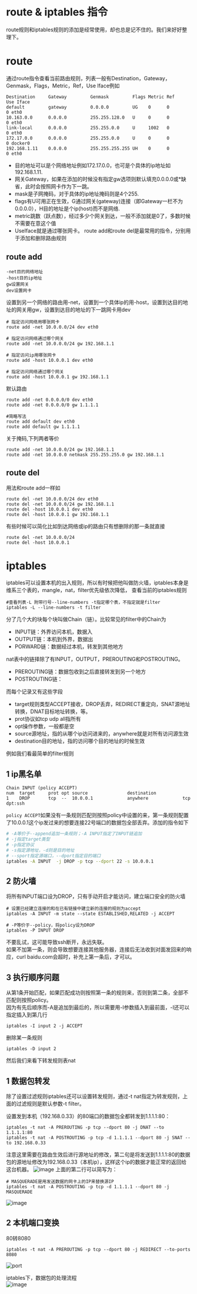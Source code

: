 # route & iptables 指令
route规则和iptables规则的添加是经常使用，却也总是记不住的。我们来好好整理下。
# route
通过route指令查看当前路由规则，列表一般有Destination，Gateway，Genmask，Flags，Metric，Ref，Use Iface例如
```
Destination     Gateway         Genmask         Flags Metric Ref    Use Iface
default         gateway         0.0.0.0         UG    0      0        0 eth0
10.163.0.0      0.0.0.0         255.255.128.0   U     0      0        0 eth0
link-local      0.0.0.0         255.255.0.0     U     1002   0        0 eth0
172.17.0.0      0.0.0.0         255.255.0.0     U     0      0        0 docker0
192.168.1.11    0.0.0.0         255.255.255.255 UH    0      0        0 eth0
```
- 目的地址可以是个网络地址例如172.17.0.0，也可是个具体的ip地址如192.168.1.11.  
- 网关Gateway，如果在添加的时候没有指定gw选项则默认填充0.0.0.0或*缺省，此时会按照网卡作为下一跳。  
- mask是子网掩码，对于具体的ip地址掩码则是4个255.  
- flags有U可用正在生效，G通过网关(gateway)连接（即Gateway一栏不为0.0.0.0），H目的地址是个ip(host)而不是网络.  
- metric跳数（跃点数），经过多少个网关到达，一般不添加就是0了，多数时候不需要在意这个值  
- UseIface就是通过哪张网卡。
route add和route del是最常用的指令，分别用于添加和删除路由规则
## route add
```
-net目的网络地址 
-host目的ip地址
gw设置网关
dev设置网卡
```
设置到另一个网络的路由用-net，设置到一个具体ip的用-host，设置到达目的地址的网关用gw，设置到达目的地址的下一跳网卡用dev
```
# 指定访问网络用哪张网卡
route add -net 10.0.0.0/24 dev eth0

# 指定访问网络通过哪个网关 
route add -net 10.0.0.0/24 gw 192.168.1.1

# 指定访问ip用哪张网卡
route add -host 10.0.0.1 dev eth0

# 指定访问网络通过哪个网关 
route add -host 10.0.0.1 gw 192.168.1.1
```
默认路由
```
route add -net 0.0.0.0/0 dev eth0
route add -net 0.0.0.0/0 gw 1.1.1.1

#简略写法
route add default dev eth0
route add default gw 1.1.1.1
```
关于掩码,下列两者等价
```
route add -net 10.0.0.0/24 gw 192.168.1.1
route add -net 10.0.0.0 netmask 255.255.255.0 gw 192.168.1.1
```
## route del
用法和route add一样如
```
route del -net 10.0.0.0/24 dev eth0
route del -net 10.0.0.0/24 gw 192.168.1.1
route del -host 10.0.0.1 dev eth0
route del -host 10.0.0.1 gw 192.168.1.1
```
有些时候可以简化比如到达网络或ip的路由只有想删除的那一条就直接
```
route del -net 10.0.0.0/24
route del -host 10.0.0.1
```
# iptables
iptables可以设置本机的出入规则，所以有时候把他叫做防火墙，iptables本身是维系三个表的，mangle，nat，filter优先级依次降低，
查看当前的iptables规则
```
#查看列表-L 附带行号--line-numbers -t指定哪个表，不指定就是filter
iptables -L --line-numbers -t filter
```
分了几个大的块每个块叫做Chain（链）。比较常见的filter中的Chain为
- INPUT链：外界访问本机，数据入
- OUTPUT链：本机到外界，数据出
- PORWARD链：数据经过本机，转发到其他地方

nat表中的链择除了有INPUT，OUTPUT，PREROUTING和POSTROUTING。
- PREROUTING链：数据包收到之后直接转发到另一个地方
- POSTROUTING链：

而每个记录又有这些字段
- target规则类型ACCEPT接收，DROP丢弃，REDIRECT重定向，SNAT源地址转换，DNAT目标地址转换，等。
- prot协议如tcp udp all指所有
- opt操作参数，一般都是空
- source源地址，指的从哪个ip访问进来的，anywhere就是对所有访问源生效
- destination目的地址，指的访问哪个目的地址的时候生效

例如我们看最简单的filter规则
## 1 ip黑名单
```
Chain INPUT (policy ACCEPT)
num  target     prot opt source               destination         
1    DROP       tcp  --  10.0.0.1             anywhere             tcp dpt:ssh         
```
`policy ACCEPT`如果没有一条规则匹配则按照policy中设置的来，第一条规则配置了10.0.0.1这个ip发过来的想要连接22号端口的数据包全部丢弃。添加的指令如下
```bash
# -A等价于--append追加一条规则；-A INPUT指定了INPUT链追加
# -j指定target类型
# -p指定协议
# -s指定源地址，-d则是目的地址
# --sport指定源端口，--dport指定目的端口
iptables -A INPUT  -j DROP -p tcp --dport 22 -s 10.0.0.1
```
## 2 防火墙
将所有INPUT端口设为DROP，只有手动开启才能访问，建立端口安全的防火墙
```
# 设置已经建立连接的和在已有链接中建立新的连接的规则为accept
iptables -A INPUT -m state --state ESTABLISHED,RELATED -j ACCEPT

# -P等价于--policy，将policy设为DROP
iptables -P INPUT DROP
```
不要乱试，这可能导致ssh断开，永远失联。  
如果不加第一条，则会导致想要连接其他服务器，连接后无法收到对面发回来的响应，curl baidu.com会超时，补充上第一条后，才可以。
## 3 执行顺序问题
从第1条开始匹配，如果匹配成功则按照第一条的规则来，否则到第二条，全部不匹配则按照policy。  
因为有先后顺序而-A是追加到最后的，所以需要用-I参数插入到最前面，-I还可以指定插入到第几行
```
iptables -I input 2 -j ACCEPT
```
删除某一条规则
```
iptables -D input 2
```
然后我们来看下转发规则表nat

## 1 数据包转发
除了设置过滤规则iptables还可以设置转发规则，通过-t nat指定为转发规则，上面的过滤规则是默认参数-t filter。

设置发到本机（192.168.0.33）的80端口的数据包全都转发到1.1.1.1:80：
```
iptables -t nat -A PREROUTING -p tcp --dport 80 -j DNAT --to 1.1.1.1:80
iptables -t nat -A POSTROUTING -p tcp -d 1.1.1.1 --dport 80 -j SNAT --to 192.168.0.33
```
注意这里需要在路由生效后进行源地址的修改，第二句是将发送到1.1.1.1:80的数据包的源地址修改为192.168.0.33（本机ip），这样这个ip的数据才能正常的返回给这台机器。
![image](img/iptables.gif)
上面的第二行可以简写为：
```
# MASQUERADE是用发送数据的网卡上的IP来替换源IP
iptables -t nat -A POSTROUTING -p tcp -d 1.1.1.1 --dport 80 -j MASQUERADE
```
![image](img/iptables2.gif)
## 2 本机端口变换
80转8080
```
iptables -t nat -A PREROUTING -p tcp --dport 80 -j REDIRECT --to-ports 8080
```
![port](img/iptables3.gif)

iptables下，数据包的处理流程  
![image](img/iptables4.jpg)
